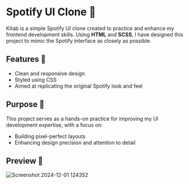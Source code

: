 # Spotify UI Clone 🎵

Kitab is a simple Spotify UI clone created to practice and enhance my frontend development skills. Using **HTML** and **SCSS**, I have designed this project to mimic the Spotify interface as closely as possible.

## Features 🌟
- Clean and responsive design
- Styled using CSS
- Aimed at replicating the original Spotify look and feel

## Purpose 🎯
This project serves as a hands-on practice for improving my UI development expertise, with a focus on:
- Building pixel-perfect layouts
- Enhancing design precision and attention to detail

## Preview 👀
![Screenshot 2024-12-01 124352](https://github.com/user-attachments/assets/c0130b3c-456a-445f-8796-18ee3cdd0457)
